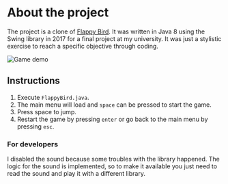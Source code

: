 # About the project
The project is a clone of [Flappy Bird](https://en.wikipedia.org/wiki/Flappy_Bird). It was written in Java 8 using the Swing library in 2017 for a final project at my university. It was just a stylistic exercise to reach a specific objective through coding.

![Game demo](demo.gif)

## Instructions

 1. Execute `FlappyBird.java`.
 2. The main menu will load and `space` can be pressed to start the game.
 3. Press space to jump.
 4. Restart the game by pressing `enter` or go back to the main menu by pressing `esc`.

### For developers
I disabled the sound because some troubles with the library happened. The logic for the sound is implemented, so to make it available you just need to read the sound and play it with a different library.